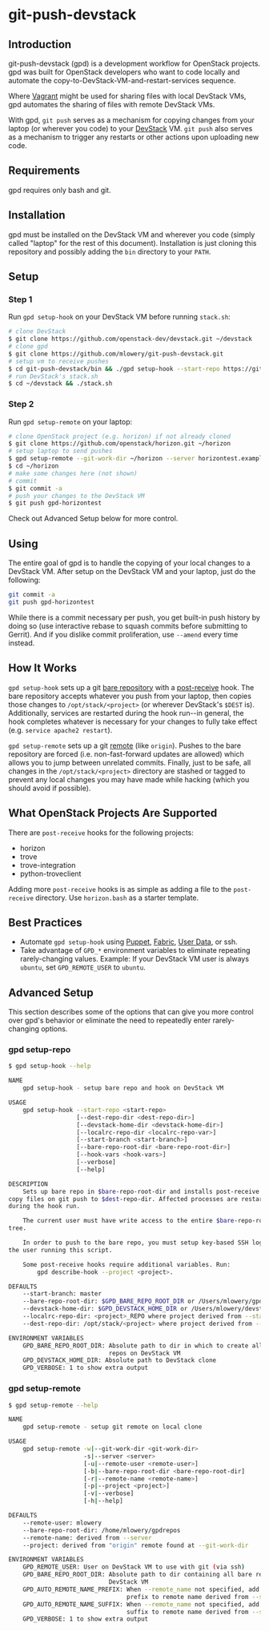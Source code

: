 # git-push-devstack

## Introduction

git-push-devstack (gpd) is a development workflow for OpenStack projects.
gpd was built for OpenStack developers who want to code locally and automate
the copy-to-DevStack-VM-and-restart-services sequence.

Where [Vagrant](http://www.vagrantup.com/) might be used for sharing files with
local DevStack VMs, gpd automates the sharing of files with remote DevStack VMs.

With gpd, `git
push` serves as a mechanism for copying changes from your laptop (or wherever
you code) to your [DevStack](http://devstack.org/) VM. `git push` also serves as a mechanism to trigger
any restarts or other actions upon uploading new code.

## Requirements

gpd requires only bash and git.

## Installation

gpd must be installed on the DevStack VM and wherever you code (simply called
"laptop" for the rest of this document). Installation is just cloning this repository
and possibly adding the `bin` directory to your `PATH`.

## Setup

### Step 1

Run `gpd setup-hook` on your DevStack VM before running `stack.sh`:

```bash
# clone DevStack
$ git clone https://github.com/openstack-dev/devstack.git ~/devstack
# clone gpd
$ git clone https://github.com/mlowery/git-push-devstack.git
# setup vm to receive pushes
$ cd git-push-devstack/bin && ./gpd setup-hook --start-repo https://github.com/openstack/horizon.git
# run DevStack's stack.sh
$ cd ~/devstack && ./stack.sh
```

### Step 2

Run `gpd setup-remote` on your laptop:

```bash
# clone OpenStack project (e.g. horizon) if not already cloned
$ git clone https://github.com/openstack/horizon.git ~/horizon
# setup laptop to send pushes
$ gpd setup-remote --git-work-dir ~/horizon --server horizontest.example.com
$ cd ~/horizon
# make some changes here (not shown)
# commit
$ git commit -a
# push your changes to the DevStack VM
$ git push gpd-horizontest
```

Check out Advanced Setup below for more control.

## Using

The entire goal of gpd is to handle the copying of your local changes to a
DevStack VM. After setup on the DevStack VM and your laptop, just do the
following:

```bash
git commit -a
git push gpd-horizontest
```

While there is a commit necessary per push, you get built-in push history by
doing so (use interactive rebase to squash commits before submitting to
Gerrit). And if you dislike commit proliferation, use `--amend` every time
instead.

## How It Works

`gpd setup-hook` sets up a git [bare repository](http://git-scm.com/book/en/Git-on-the-Server-Getting-Git-on-a-Server)
with a [post-receive](http://git-scm.com/book/en/Customizing-Git-Git-Hooks)
hook. The bare repository accepts whatever you push from your laptop, then
copies those changes to `/opt/stack/<project>` (or wherever DevStack's `$DEST` is).
Additionally, services are restarted during the hook run--in general, the hook completes whatever is
necessary for your changes to fully take effect (e.g. `service apache2 restart`).

`gpd setup-remote` sets up a git [remote](http://git-scm.com/book/en/Git-Basics-Working-with-Remotes) (like `origin`).
Pushes to the bare repository
are forced (i.e. non-fast-forward updates are allowed)
which allows you to jump between unrelated commits. Finally, just to be safe, all
changes in the `/opt/stack/<project>` directory are stashed or tagged to
prevent any local changes you may have made while hacking (which you should avoid
if possible).

## What OpenStack Projects Are Supported

There are `post-receive` hooks for the following projects:
* horizon
* trove
* trove-integration
* python-troveclient

Adding more `post-receive` hooks is as simple as adding a file to the
`post-receive` directory. Use `horizon.bash` as a starter template.

## Best Practices

* Automate `gpd setup-hook` using [Puppet](http://puppetlabs.com/), [Fabric](http://www.fabfile.org/), [User Data](http://docs.openstack.org/user-guide/content/user-data.html), or ssh.
* Take advantage of `GPD_*` environment variables to eliminate repeating
rarely-changing values. Example: If your DevStack VM user is always `ubuntu`,
set `GPD_REMOTE_USER` to `ubuntu`.

## Advanced Setup

This section describes some of the options that can give you more control over
gpd's behavior or eliminate the need to repeatedly enter rarely-changing options.

### gpd setup-repo

```bash
$ gpd setup-hook --help

NAME
    gpd setup-hook - setup bare repo and hook on DevStack VM

USAGE
    gpd setup-hook --start-repo <start-repo>
                   [--dest-repo-dir <dest-repo-dir>]
                   [--devstack-home-dir <devstack-home-dir>]
                   [--localrc-repo-dir <localrc-repo-var>]
                   [--start-branch <start-branch>]
                   [--bare-repo-root-dir <bare-repo-root-dir>]
                   [--hook-vars <hook-vars>]
                   [--verbose]
                   [--help]

DESCRIPTION
    Sets up bare repo in $bare-repo-root-dir and installs post-receive hook to
copy files on git push to $dest-repo-dir. Affected processes are restarted
during the hook run.

    The current user must have write access to the entire $bare-repo-root-dir
tree.

    In order to push to the bare repo, you must setup key-based SSH login for
the user running this script.

    Some post-receive hooks require additional variables. Run:
        gpd describe-hook --project <project>.

DEFAULTS
    --start-branch: master
    --bare-repo-root-dir: $GPD_BARE_REPO_ROOT_DIR or /Users/mlowery/gpdrepos
    --devstack-home-dir: $GPD_DEVSTACK_HOME_DIR or /Users/mlowery/devstack
    --localrc-repo-dir: <project>_REPO where project derived from --start-repo
    --dest-repo-dir: /opt/stack/<project> where project derived from --start-repo

ENVIRONMENT VARIABLES
    GPD_BARE_REPO_ROOT_DIR: Absolute path to dir in which to create all bare
                            repos on DevStack VM
    GPD_DEVSTACK_HOME_DIR: Absolute path to DevStack clone
    GPD_VERBOSE: 1 to show extra output
```

### gpd setup-remote

```bash
$ gpd setup-remote --help

NAME
    gpd setup-remote - setup git remote on local clone

USAGE
    gpd setup-remote -w|--git-work-dir <git-work-dir>
                     -s|--server <server>
                     [-u|--remote-user <remote-user>]
                     [-b|--bare-repo-root-dir <bare-repo-root-dir]
                     [-r|--remote-name <remote-name>]
                     [-p|--project <project>]
                     [-v|--verbose]
                     [-h|--help]

DEFAULTS
    --remote-user: mlowery
    --bare-repo-root-dir: /home/mlowery/gpdrepos
    --remote-name: derived from --server
    --project: derived from "origin" remote found at --git-work-dir

ENVIRONMENT VARIABLES
    GPD_REMOTE_USER: User on DevStack VM to use with git (via ssh)
    GPD_BARE_REPO_ROOT_DIR: Absolute path to dir containing all bare repos on
                            DevStack VM
    GPD_AUTO_REMOTE_NAME_PREFIX: When --remote_name not specified, add this
                                 prefix to remote name derived from --server
    GPD_AUTO_REMOTE_NAME_SUFFIX: When --remote_name not specified, add this
                                 suffix to remote name derived from --server
    GPD_VERBOSE: 1 to show extra output
```